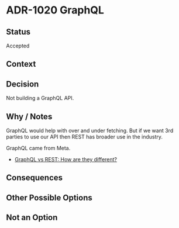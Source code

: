# ADR-1020 GraphQL

## Status

Accepted

## Context



## Decision

Not building a GraphQL API.

## Why / Notes

GraphQL would help with over and under fetching. But if we want 3rd parties
to use our API then REST has broader use in the industry.

GraphQL came from Meta.

- [GraphQL vs REST: How are they different?](https://document360.com/blog/graphql-vs-rest-api/)

## Consequences



## Other Possible Options

## Not an Option


